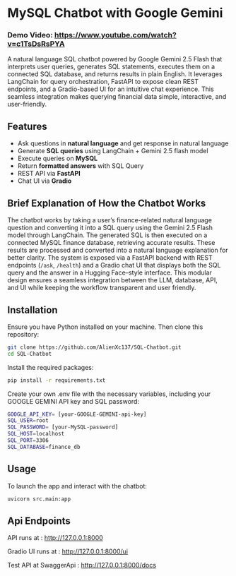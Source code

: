 # MySQL Chatbot with Google Gemini

### Demo Video: https://www.youtube.com/watch?v=c1TsDsRsPYA

A natural language SQL chatbot powered by Google Gemini 2.5 Flash that interprets user queries, generates SQL statements, executes them on a connected SQL database, and returns results in plain English. It leverages LangChain for query orchestration, FastAPI to expose clean REST endpoints, and a Gradio-based UI for an intuitive chat experience. This seamless integration makes querying financial data simple, interactive, and user-friendly.

## Features
- Ask questions in **natural language** and get response in natural language
- Generate **SQL queries** using LangChain + Gemini 2.5 flash model
- Execute queries on **MySQL**  
- Return **formatted answers** with SQL Query  
- REST API via **FastAPI**  
- Chat UI via **Gradio** 

## Brief Explanation of How the Chatbot Works
The chatbot works by taking a user’s finance-related natural language question and converting it into a SQL query using the Gemini 2.5 Flash model through LangChain. The generated SQL is then executed on a connected MySQL finance database, retrieving accurate results. These results are processed and converted into a natural language explanation for better clarity. The system is exposed via a FastAPI backend with REST endpoints (`/ask`, `/health`) and a Gradio chat UI that displays both the SQL query and the answer in a Hugging Face–style interface. This modular design ensures a seamless integration between the LLM, database, API, and UI while keeping the workflow transparent and user friendly.

## Installation
Ensure you have Python installed on your machine. Then clone this repository:

```bash
git clone https://github.com/AlienXc137/SQL-Chatbot.git
cd SQL-Chatbot
```

Install the required packages:

```bash
pip install -r requirements.txt
```

Create your own .env file with the necessary variables, including your GOOGLE GEMINI API key and SQL password:

```bash
GOOGLE_API_KEY= [your-GOOGLE-GEMINI-api-key]
SQL_USER=root
SQL_PASSWORD= [your-MySQL-password]
SQL_HOST=localhost
SQL_PORT=3306
SQL_DATABASE=finance_db
```

## Usage
To launch the app and interact with the chatbot:

```bash
uvicorn src.main:app
```

## Api Endpoints
API runs at : http://127.0.0.1:8000

Gradio UI runs at : http://127.0.0.1:8000/ui

Test API at SwaggerApi : http://127.0.0.1:8000/docs
